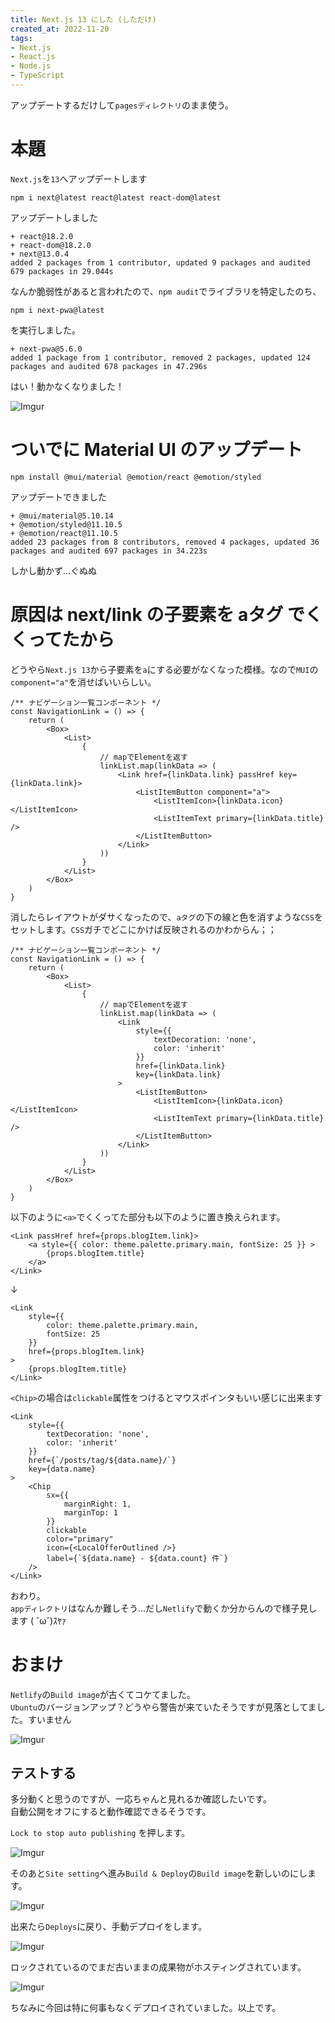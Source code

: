```yaml
---
title: Next.js 13 にした (しただけ)
created_at: 2022-11-20
tags:
- Next.js
- React.js
- Node.js
- TypeScript
---
```

アップデートするだけして`pagesディレクトリ`のまま使う。

# 本題
`Next.js`を`13`へアップデートします

```
npm i next@latest react@latest react-dom@latest
```

アップデートしました

```
+ react@18.2.0
+ react-dom@18.2.0
+ next@13.0.4
added 2 packages from 1 contributor, updated 9 packages and audited 679 packages in 29.044s
```

なんか脆弱性があると言われたので、`npm audit`でライブラリを特定したのち、

```
npm i next-pwa@latest
```

を実行しました。

```
+ next-pwa@5.6.0
added 1 package from 1 contributor, removed 2 packages, updated 124 packages and audited 678 packages in 47.296s
```

はい！動かなくなりました！

![Imgur](https://imgur.com/j6iRaTB.png)

# ついでに Material UI のアップデート

```
npm install @mui/material @emotion/react @emotion/styled
```

アップデートできました

```
+ @mui/material@5.10.14
+ @emotion/styled@11.10.5
+ @emotion/react@11.10.5
added 23 packages from 8 contributors, removed 4 packages, updated 36 packages and audited 697 packages in 34.223s
```

しかし動かず...ぐぬぬ

# 原因は next/link の子要素を aタグ でくくってたから
どうやら`Next.js 13`から子要素を`a`にする必要がなくなった模様。なので`MUI`の`component="a"`を消せばいいらしい。

```tsx
/** ナビゲーション一覧コンポーネント */
const NavigationLink = () => {
    return (
        <Box>
            <List>
                {
                    // mapでElementを返す
                    linkList.map(linkData => (
                        <Link href={linkData.link} passHref key={linkData.link}>
                            <ListItemButton component="a">
                                <ListItemIcon>{linkData.icon}</ListItemIcon>
                                <ListItemText primary={linkData.title} />
                            </ListItemButton>
                        </Link>
                    ))
                }
            </List>
        </Box>
    )
}
```

消したらレイアウトがダサくなったので、`aタグ`の下の線と色を消すような`CSS`をセットします。`CSS`ガチでどこにかけば反映されるのかわからん；；

```tsx
/** ナビゲーション一覧コンポーネント */
const NavigationLink = () => {
    return (
        <Box>
            <List>
                {
                    // mapでElementを返す
                    linkList.map(linkData => (
                        <Link
                            style={{
                                textDecoration: 'none',
                                color: 'inherit'
                            }}
                            href={linkData.link}
                            key={linkData.link}
                        >
                            <ListItemButton>
                                <ListItemIcon>{linkData.icon}</ListItemIcon>
                                <ListItemText primary={linkData.title} />
                            </ListItemButton>
                        </Link>
                    ))
                }
            </List>
        </Box>
    )
}
```

以下のように`<a>`でくくってた部分も以下のように置き換えられます。

```tsx
<Link passHref href={props.blogItem.link}>
    <a style={{ color: theme.palette.primary.main, fontSize: 25 }} >
        {props.blogItem.title}
    </a>
</Link>
```

↓

```tsx
<Link
    style={{
        color: theme.palette.primary.main,
        fontSize: 25
    }}
    href={props.blogItem.link}
>
    {props.blogItem.title}
</Link>
```

`<Chip>`の場合は`clickable`属性をつけるとマウスポインタもいい感じに出来ます

```tsx
<Link
    style={{
        textDecoration: 'none',
        color: 'inherit'
    }}
    href={`/posts/tag/${data.name}/`}
    key={data.name}
>
    <Chip
        sx={{
            marginRight: 1,
            marginTop: 1
        }}
        clickable
        color="primary"
        icon={<LocalOfferOutlined />}
        label={`${data.name} - ${data.count} 件`}
    />
</Link>
```

おわり。  
`appディレクトリ`はなんか難しそう...だし`Netlify`で動くか分からんので様子見します ( ˘ω˘)ｽﾔｧ

# おまけ
`Netlify`の`Build image`が古くてコケてました。  
`Ubuntu`のバージョンアップ？どうやら警告が来ていたそうですが見落としてました。すいません

![Imgur](https://imgur.com/k5yYXC4.png)

## テストする
多分動くと思うのですが、一応ちゃんと見れるか確認したいです。  
自動公開をオフにすると動作確認できるそうです。

`Lock to stop auto publishing` を押します。

![Imgur](https://imgur.com/fy4lEKx.png)

そのあと`Site setting`へ進み`Build & Deploy`の`Build image`を新しいのにします。

![Imgur](https://imgur.com/WdiYnJg.png)

出来たら`Deploys`に戻り、手動デプロイをします。  

![Imgur](https://imgur.com/206PDDO.png)

ロックされているのでまだ古いままの成果物がホスティングされています。

![Imgur](https://imgur.com/VDRodqk.png)

ちなみに今回は特に何事もなくデプロイされていました。以上です。